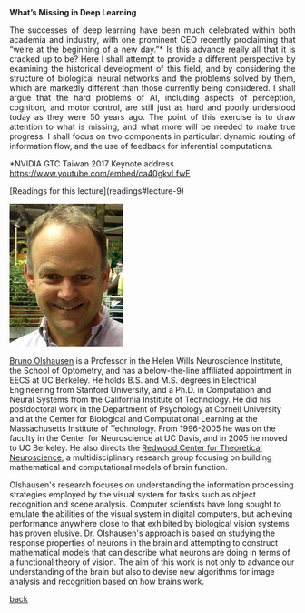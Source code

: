 <div class="abstract">   
    <strong>What’s Missing in Deep Learning</strong>
    <p align="justify">The successes of deep learning have been much celebrated within both academia and industry, with one prominent CEO recently proclaiming that “we’re at the beginning of a new day.”*  Is this advance really all that it is cracked up to be?  Here I shall attempt to provide a different perspective by examining the historical development of this field, and by considering the structure of biological neural networks and the problems solved by them, which are markedly different than those currently being considered.  I shall argue that the hard problems of AI, including aspects of perception, cognition, and motor control, are still just as hard and poorly understood today as they were 50 years ago.  The point of this exercise is to draw attention to what is missing, and what more will be needed to make true progress.  I shall focus on two components in particular:  dynamic routing of information flow, and the use of feedback for inferential computations.

*NVIDIA GTC Taiwan 2017 Keynote address
https://www.youtube.com/embed/ca40gkvLfwE
</p>
</div>
[Readings for this lecture](readings#lecture-9)

![Bruno Olshausen](/assets/img/bruno_olshausen.jpg)  

[Bruno Olshausen](http://redwood.berkeley.edu/bruno/) is a Professor in the Helen Wills Neuroscience Institute, the School of Optometry, and has a below-the-line affiliated appointment in EECS at UC Berkeley. He holds B.S. and M.S. degrees in Electrical Engineering from Stanford University, and a Ph.D. in Computation and Neural Systems from the California Institute of Technology. He did his postdoctoral work in the Department of Psychology at Cornell University and at the Center for Biological and Computational Learning at the Massachusetts Institute of Technology. From 1996-2005 he was on the faculty in the Center for Neuroscience at UC Davis, and in 2005 he moved to UC Berkeley. He also directs the [Redwood Center for Theoretical Neuroscience](http://redwood.berkeley.edu), a multidisciplinary research group focusing on building mathematical and computational models of brain function.

Olshausen's research focuses on understanding the information processing strategies employed by the visual system for tasks such as object recognition and scene analysis. Computer scientists have long sought to emulate the abilities of the visual system in digital computers, but achieving performance anywhere close to that exhibited by biological vision systems has proven elusive. Dr. Olshausen's approach is based on studying the response properties of neurons in the brain and attempting to construct mathematical models that can describe what neurons are doing in terms of a functional theory of vision. The aim of this work is not only to advance our understanding of the brain but also to devise new algorithms for image analysis and recognition based on how brains work.

[back](./)
